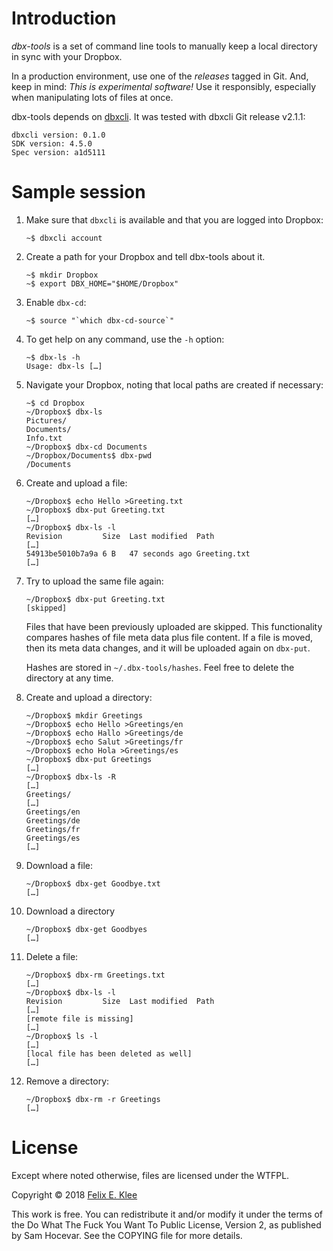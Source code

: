Introduction
============

*dbx-tools* is a set of command line tools to manually keep a local
directory in sync with your Dropbox.

In a production environment, use one of the *releases* tagged in
Git. And, keep in mind: *This is experimental software!* Use it
responsibly, especially when manipulating lots of files at once.

dbx-tools depends on [dbxcli][1]. It was tested with dbxcli Git
release v2.1.1:

	dbxcli version: 0.1.0
	SDK version: 4.5.0
	Spec version: a1d5111


Sample session
==============

 1. Make sure that `dbxcli` is available and that you are logged into
    Dropbox:

		~$ dbxcli account

 2. Create a path for your Dropbox and tell dbx-tools about it.

        ~$ mkdir Dropbox
		~$ export DBX_HOME="$HOME/Dropbox"

 3. Enable `dbx-cd`:

        ~$ source "`which dbx-cd-source`"

 4. To get help on any command, use the `-h` option:

        ~$ dbx-ls -h
		Usage: dbx-ls […]

 5. Navigate your Dropbox, noting that local paths are created if
    necessary:

		~$ cd Dropbox
		~/Dropbox$ dbx-ls
		Pictures/
		Documents/
		Info.txt
		~/Dropbox$ dbx-cd Documents
		~/Dropbox/Documents$ dbx-pwd
		/Documents

 6. Create and upload a file:

		~/Dropbox$ echo Hello >Greeting.txt
		~/Dropbox$ dbx-put Greeting.txt
		[…]
		~/Dropbox$ dbx-ls -l
		Revision         Size  Last modified  Path
		[…]
		54913be5010b7a9a 6 B   47 seconds ago Greeting.txt
		[…]
		
 7. Try to upload the same file again:
 
		~/Dropbox$ dbx-put Greeting.txt
		[skipped]
  
    Files that have been previously uploaded are skipped. This
    functionality compares hashes of file meta data plus file
    content. If a file is moved, then its meta data changes, and it
    will be uploaded again on `dbx-put`.

	Hashes are stored in `~/.dbx-tools/hashes`. Feel free to delete
    the directory at any time.

 8. Create and upload a directory:

		~/Dropbox$ mkdir Greetings
		~/Dropbox$ echo Hello >Greetings/en
		~/Dropbox$ echo Hallo >Greetings/de
		~/Dropbox$ echo Salut >Greetings/fr
		~/Dropbox$ echo Hola >Greetings/es
		~/Dropbox$ dbx-put Greetings
		[…]
		~/Dropbox$ dbx-ls -R
		[…]
		Greetings/
		[…]
		Greetings/en
		Greetings/de
		Greetings/fr
		Greetings/es
		[…]

 9. Download a file:
 
	    ~/Dropbox$ dbx-get Goodbye.txt
		[…]

10. Download a directory

        ~/Dropbox$ dbx-get Goodbyes
		[…]
 
11. Delete a file:

	    ~/Dropbox$ dbx-rm Greetings.txt
		[…]
		~/Dropbox$ dbx-ls -l
		Revision         Size  Last modified  Path
		[…]
		[remote file is missing]
		[…]
		~/Dropbox$ ls -l
		[…]
		[local file has been deleted as well]
		[…]

12. Remove a directory:

	    ~/Dropbox$ dbx-rm -r Greetings
		[…]


License
=======

Except where noted otherwise, files are licensed under the WTFPL.

Copyright © 2018 [Felix E. Klee](felix.klee@inka.de)

This work is free. You can redistribute it and/or modify it under the
terms of the Do What The Fuck You Want To Public License, Version 2,
as published by Sam Hocevar. See the COPYING file for more details.

[1]: https://github.com/dropbox/dbxcli

